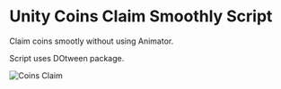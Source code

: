 # Unity Coins Claim Smoothly Script

Claim coins smootly without using Animator.

Script uses DOtween package.

![Coins Claim](https://myoluk.github.io/images/coins-claim.png)

